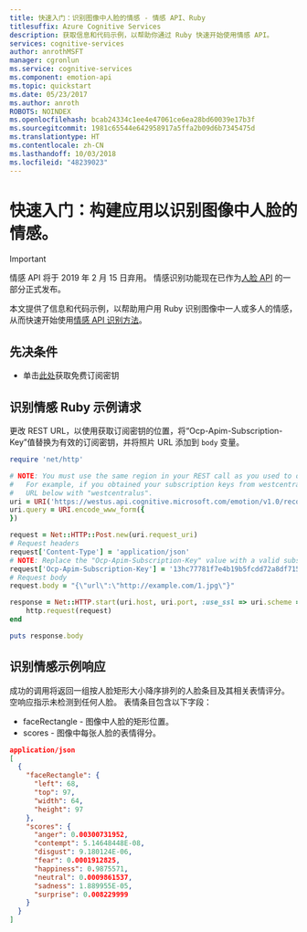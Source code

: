 ```yaml
---
title: 快速入门：识别图像中人脸的情感 - 情感 API、Ruby
titlesuffix: Azure Cognitive Services
description: 获取信息和代码示例，以帮助你通过 Ruby 快速开始使用情感 API。
services: cognitive-services
author: anrothMSFT
manager: cgronlun
ms.service: cognitive-services
ms.component: emotion-api
ms.topic: quickstart
ms.date: 05/23/2017
ms.author: anroth
ROBOTS: NOINDEX
ms.openlocfilehash: bcab24334c1ee4e47061ce6ea28bd60039e17b3f
ms.sourcegitcommit: 1981c65544e642958917a5ffa2b09d6b7345475d
ms.translationtype: HT
ms.contentlocale: zh-CN
ms.lasthandoff: 10/03/2018
ms.locfileid: "48239023"
---
```

# <a name="quickstart-build-an-app-to-recognize-emotions-on-faces-in-an-image"></a>快速入门：构建应用以识别图像中人脸的情感。

> [!IMPORTANT]
> 情感 API 将于 2019 年 2 月 15 日弃用。 情感识别功能现在已作为[人脸 API](https://docs.microsoft.com/azure/cognitive-services/face/) 的一部分正式发布。 

本文提供了信息和代码示例，以帮助用户用 Ruby 识别图像中一人或多人的情感，从而快速开始使用[情感 API 识别方法](https://westus.dev.cognitive.microsoft.com/docs/services/5639d931ca73072154c1ce89/operations/563b31ea778daf121cc3a5fa)。

## <a name="prerequisite"></a>先决条件
* 单击[此处](https://azure.microsoft.com/try/cognitive-services/)获取免费订阅密钥

## <a name="recognize-emotions-ruby-example-request"></a>识别情感 Ruby 示例请求

更改 REST URL，以使用获取订阅密钥的位置，将“Ocp-Apim-Subscription-Key”值替换为有效的订阅密钥，并将照片 URL 添加到 `body` 变量。

```ruby
require 'net/http'

# NOTE: You must use the same region in your REST call as you used to obtain your subscription keys.
#   For example, if you obtained your subscription keys from westcentralus, replace "westus" in the
#   URL below with "westcentralus".
uri = URI('https://westus.api.cognitive.microsoft.com/emotion/v1.0/recognize')
uri.query = URI.encode_www_form({
})

request = Net::HTTP::Post.new(uri.request_uri)
# Request headers
request['Content-Type'] = 'application/json'
# NOTE: Replace the "Ocp-Apim-Subscription-Key" value with a valid subscription key.
request['Ocp-Apim-Subscription-Key'] = '13hc77781f7e4b19b5fcdd72a8df7156'
# Request body
request.body = "{\"url\":\"http://example.com/1.jpg\"}"

response = Net::HTTP.start(uri.host, uri.port, :use_ssl => uri.scheme == 'https') do |http|
    http.request(request)
end

puts response.body

```

## <a name="recognize-emotions-sample-response"></a>识别情感示例响应
成功的调用将返回一组按人脸矩形大小降序排列的人脸条目及其相关表情评分。 空响应指示未检测到任何人脸。 表情条目包含以下字段：
* faceRectangle - 图像中人脸的矩形位置。
* scores - 图像中每张人脸的表情得分。

```json
application/json
[
  {
    "faceRectangle": {
      "left": 68,
      "top": 97,
      "width": 64,
      "height": 97
    },
    "scores": {
      "anger": 0.00300731952,
      "contempt": 5.14648448E-08,
      "disgust": 9.180124E-06,
      "fear": 0.0001912825,
      "happiness": 0.9875571,
      "neutral": 0.0009861537,
      "sadness": 1.889955E-05,
      "surprise": 0.008229999
    }
  }
]
